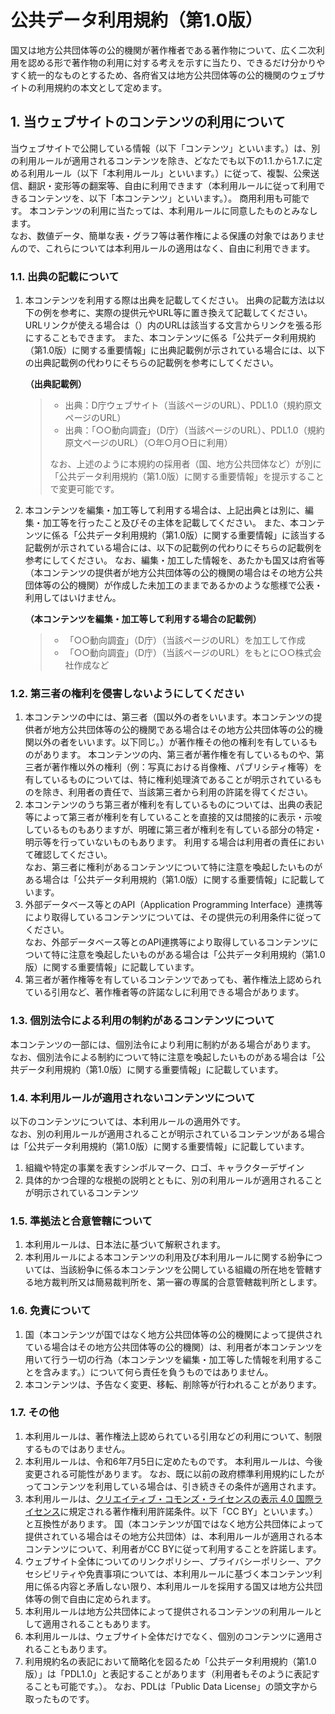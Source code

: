 # 公共データ利用規約（第1.0版）

国又は地方公共団体等の公的機関が著作権者である著作物について、広く二次利用を認める形で著作物の利用に対する考えを示すに当たり、できるだけ分かりやすく統一的なものとするため、各府省又は地方公共団体等の公的機関のウェブサイトの利用規約の本文として定めます。

## 1. 当ウェブサイトのコンテンツの利用について

当ウェブサイトで公開している情報（以下「コンテンツ」といいます。）は、別の利用ルールが適用されるコンテンツを除き、どなたでも以下の1.1.から1.7.に定める利用ルール（以下「本利用ルール」といいます。）に従って、複製、公衆送信、翻訳・変形等の翻案等、自由に利用できます（本利用ルールに従って利用できるコンテンツを、以下「本コンテンツ」といいます。）。
商用利用も可能です。
本コンテンツの利用に当たっては、本利用ルールに同意したものとみなします。\
なお、数値データ、簡単な表・グラフ等は著作権による保護の対象ではありませんので、これらについては本利用ルールの適用はなく、自由に利用できます。

### 1.1. 出典の記載について

1.  本コンテンツを利用する際は出典を記載してください。
    出典の記載方法は以下の例を参考に、実際の提供元やURL等に置き換えて記載してください。
    URLリンクが使える場合は（）内のURLは該当する文言からリンクを張る形にすることもできます。
    また、本コンテンツに係る「公共データ利用規約（第1.0版）に関する重要情報」に出典記載例が示されている場合には、以下の出典記載例の代わりにそちらの記載例を参考にしてください。

    **（出典記載例）**

    > - 出典：D庁ウェブサイト（当該ページのURL）、PDL1.0（規約原文ページのURL）
    > - 出典：「○○動向調査」（D庁）（当該ページのURL）、PDL1.0（規約原文ページのURL）（○年○月○日に利用）
    >
    > なお、上述のように本規約の採用者（国、地方公共団体など）が別に「公共データ利用規約（第1.0版）に関する重要情報」を提示することで変更可能です。

2.  本コンテンツを編集・加工等して利用する場合は、上記出典とは別に、編集・加工等を行ったこと及びその主体を記載してください。
    また、本コンテンツに係る「公共データ利用規約（第1.0版）に関する重要情報」に該当する記載例が示されている場合には、以下の記載例の代わりにそちらの記載例を参考にしてください。
    なお、編集・加工した情報を、あたかも国又は府省等（本コンテンツの提供者が地方公共団体等の公的機関の場合はその地方公共団体等の公的機関）が作成した未加工のままであるかのような態様で公表・利用してはいけません。

    **（本コンテンツを編集・加工等して利用する場合の記載例）**

    > - 「○○動向調査」（D庁）（当該ページのURL）を加工して作成
    > - 「○○動向調査」（D庁）（当該ページのURL）をもとに○○株式会社作成など

### 1.2. 第三者の権利を侵害しないようにしてください

1.  本コンテンツの中には、第三者（国以外の者をいいます。本コンテンツの提供者が地方公共団体等の公的機関である場合はその地方公共団体等の公的機関以外の者をいいます。以下同じ。）が著作権その他の権利を有しているものがあります。
    本コンテンツの内、第三者が著作権を有しているものや、第三者が著作権以外の権利（例：写真における肖像権、パブリシティ権等）を有しているものについては、特に権利処理済であることが明示されているものを除き、利用者の責任で、当該第三者から利用の許諾を得てください。
2.  本コンテンツのうち第三者が権利を有しているものについては、出典の表記等によって第三者が権利を有していることを直接的又は間接的に表示・示唆しているものもありますが、明確に第三者が権利を有している部分の特定・明示等を行っていないものもあります。
    利用する場合は利用者の責任において確認してください。\
    なお、第三者に権利があるコンテンツについて特に注意を喚起したいものがある場合は「公共データ利用規約（第1.0版）に関する重要情報」に記載しています。
3.  外部データベース等とのAPI（Application Programming Interface）連携等により取得しているコンテンツについては、その提供元の利用条件に従ってください。\
    なお、外部データベース等とのAPI連携等により取得しているコンテンツについて特に注意を喚起したいものがある場合は「公共データ利用規約（第1.0版）に関する重要情報」に記載しています。
4.  第三者が著作権等を有しているコンテンツであっても、著作権法上認められている引用など、著作権者等の許諾なしに利用できる場合があります。

### 1.3. 個別法令による利用の制約があるコンテンツについて

本コンテンツの一部には、個別法令により利用に制約がある場合があります。\
なお、個別法令による制約について特に注意を喚起したいものがある場合は「公共データ利用規約（第1.0版）に関する重要情報」に記載しています。

### 1.4. 本利用ルールが適用されないコンテンツについて

以下のコンテンツについては、本利用ルールの適用外です。\
なお、別の利用ルールが適用されることが明示されているコンテンツがある場合は「公共データ利用規約（第1.0版）に関する重要情報」に記載しています。

1.  組織や特定の事業を表すシンボルマーク、ロゴ、キャラクターデザイン
2.  具体的かつ合理的な根拠の説明とともに、別の利用ルールが適用されることが明示されているコンテンツ

### 1.5. 準拠法と合意管轄について

1.  本利用ルールは、日本法に基づいて解釈されます。
2.  本利用ルールによる本コンテンツの利用及び本利用ルールに関する紛争については、当該紛争に係る本コンテンツを公開している組織の所在地を管轄する地方裁判所又は簡易裁判所を、第一審の専属的合意管轄裁判所とします。

### 1.6. 免責について

1.  国（本コンテンツが国ではなく地方公共団体等の公的機関によって提供されている場合はその地方公共団体等の公的機関）は、利用者が本コンテンツを用いて行う一切の行為（本コンテンツを編集・加工等した情報を利用することを含みます。）について何ら責任を負うものではありません。
2.  本コンテンツは、予告なく変更、移転、削除等が行われることがあります。

### 1.7. その他

1.  本利用ルールは、著作権法上認められている引用などの利用について、制限するものではありません。
2.  本利用ルールは、令和6年7月5日に定めたものです。
    本利用ルールは、今後変更される可能性があります。
    なお、既に以前の政府標準利用規約にしたがってコンテンツを利用している場合は、引き続きその条件が適用されます。
3.  本利用ルールは、[クリエイティブ・コモンズ・ライセンスの表示 4.0 国際ライセンス](https://creativecommons.org/licenses/by/4.0/legalcode.ja)に規定される著作権利用許諾条件。以下「CC BY」といいます。）と互換性があります。
    国（本コンテンツが国ではなく地方公共団体によって提供されている場合はその地方公共団体）は、本利用ルールが適用される本コンテンツについて、利用者がCC BYに従って利用することを許諾します。
4.  ウェブサイト全体についてのリンクポリシー、プライバシーポリシー、アクセシビリティや免責事項については、本利用ルールに基づく本コンテンツ利用に係る内容と矛盾しない限り、本利用ルールを採用する国又は地方公共団体等の側で自由に定められます。
5.  本利用ルールは地方公共団体によって提供されるコンテンツの利用ルールとして適用されることもあります。
6.  本利用ルールは、ウェブサイト全体だけでなく、個別のコンテンツに適用されることもあります。
7.  利用規約名の表記において簡略化を図るため「公共データ利用規約（第1.0版）」は「PDL1.0」と表記することがあります（利用者もそのように表記することも可能です。）。
    なお、PDLは「Public Data License」の頭文字から取ったものです。
